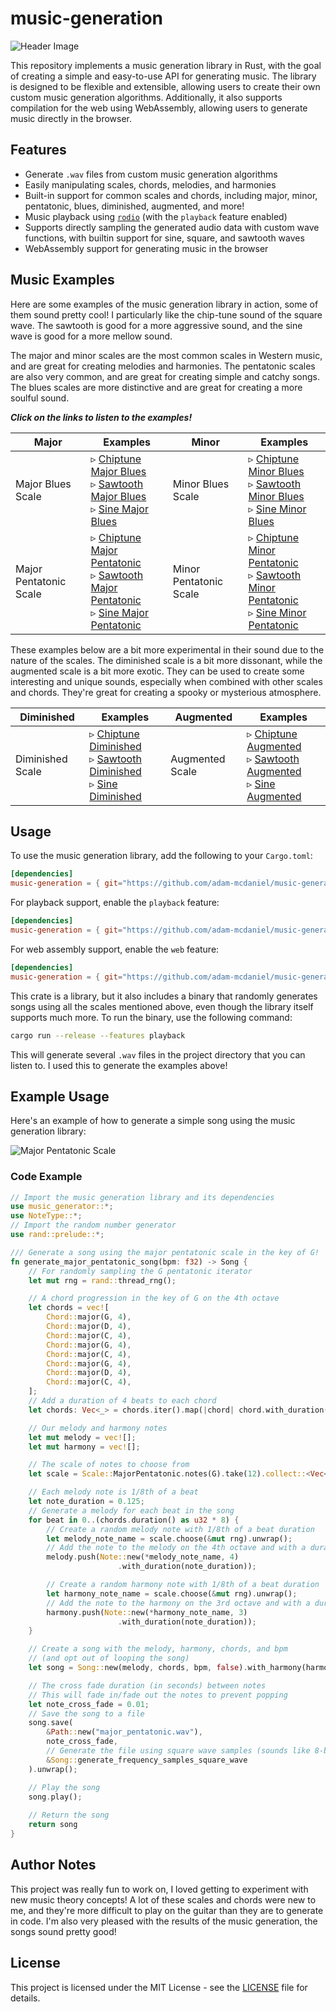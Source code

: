 # music-generation

![Header Image](assets/header.png)

This repository implements a music generation library in Rust, with the goal of creating a simple and easy-to-use API for generating music. The library is designed to be flexible and extensible, allowing users to create their own custom music generation algorithms. Additionally, it also supports compilation for the web using WebAssembly, allowing users to generate music directly in the browser.

## Features

- Generate `.wav` files from custom music generation algorithms
- Easily manipulating scales, chords, melodies, and harmonies
- Built-in support for common scales and chords, including major, minor, pentatonic, blues, diminished, augmented, and more!
- Music playback using [`rodio`](https://crates.io/crates/rodio) (with the `playback` feature enabled)
- Supports directly sampling the generated audio data with custom wave functions, with builtin support for sine, square, and sawtooth waves
- WebAssembly support for generating music in the browser

## Music Examples

Here are some examples of the music generation library in action, some of them sound pretty cool! I particularly like the chip-tune sound of the square wave. The sawtooth is good for a more aggressive sound, and the sine wave is good for a more mellow sound.

The major and minor scales are the most common scales in Western music, and are great for creating melodies and harmonies. The pentatonic scales are also very common, and are great for creating simple and catchy songs. The blues scales are more distinctive and are great for creating a more soulful sound.

<!-- Put links on the names, not in a separate listen link -->
***Click on the links to listen to the examples!***
<!-- 
| Major | Examples | Minor | Examples |
|----------|----------|-------|----------|
| Major Blues Scale | ▹ [Chiptune Major Blues](examples/square_major_blues.wav)<br> ▹ [Sawtooth Major Blues](examples/sawtooth_major_blues.wav)<br> ▹ [Sine Major Blues](examples/sine_major_blues.wav) | Minor Blues Scale | ▹ [Chiptune Minor Blues](examples/square_minor_blues.wav)<br> ▹ [Sawtooth Minor Blues](examples/sawtooth_minor_blues.wav)<br> ▹ [Sine Minor Blues](examples/sine_minor_blues.wav) |
| Major Pentatonic Scale | ▹ [Chiptune Major Pentatonic](examples/square_major_pentatonic.wav)<br> ▹ [Sawtooth Major Pentatonic](examples/sawtooth_major_pentatonic.wav)<br> ▹ [Sine Major Pentatonic](examples/sine_major_pentatonic.wav) | Minor Pentatonic Scale | ▹ [Chiptune Minor Pentatonic](examples/square_minor_pentatonic.wav)<br> ▹ [Sawtooth Minor Pentatonic](examples/sawtooth_minor_pentatonic.wav)<br> ▹ [Sine Minor Pentatonic](examples/sine_minor_pentatonic.wav) | -->

<!-- Link to raw content instead -->
| Major | Examples | Minor | Examples |
|----------|----------|-------|----------|
| Major Blues Scale | ▹ [Chiptune Major Blues](https://raw.githubusercontent.com/adam-mcdaniel/music-generation/main/examples/square_major_blues.wav)<br> ▹ [Sawtooth Major Blues](https://raw.githubusercontent.com/adam-mcdaniel/music-generation/main/examples/sawtooth_major_blues.wav)<br> ▹ [Sine Major Blues](https://raw.githubusercontent.com/adam-mcdaniel/music-generation/main/examples/sine_major_blues.wav) | Minor Blues Scale | ▹ [Chiptune Minor Blues](https://raw.githubusercontent.com/adam-mcdaniel/music-generation/main/examples/square_minor_blues.wav)<br> ▹ [Sawtooth Minor Blues](https://raw.githubusercontent.com/adam-mcdaniel/music-generation/main/examples/sawtooth_minor_blues.wav)<br> ▹ [Sine Minor Blues](https://raw.githubusercontent.com/adam-mcdaniel/music-generation/main/examples/sine_minor_blues.wav) |
| Major Pentatonic Scale | ▹ [Chiptune Major Pentatonic](https://raw.githubusercontent.com/adam-mcdaniel/music-generation/main/examples/square_major_pentatonic.wav)<br> ▹ [Sawtooth Major Pentatonic](https://raw.githubusercontent.com/adam-mcdaniel/music-generation/main/examples/sawtooth_major_pentatonic.wav)<br> ▹ [Sine Major Pentatonic](https://raw.githubusercontent.com/adam-mcdaniel/music-generation/main/examples/sine_major_pentatonic.wav) | Minor Pentatonic Scale | ▹ [Chiptune Minor Pentatonic](https://raw.githubusercontent.com/adam-mcdaniel/music-generation/main/examples/square_minor_pentatonic.wav)<br> ▹ [Sawtooth Minor Pentatonic](https://raw.githubusercontent.com/adam-mcdaniel/music-generation/main/examples/sawtooth_minor_pentatonic.wav)<br> ▹ [Sine Minor Pentatonic](https://raw.githubusercontent.com/adam-mcdaniel/music-generation/main/examples/sine_minor_pentatonic.wav) |

These examples below are a bit more experimental in their sound due to the nature of the scales. The diminished scale is a bit more dissonant, while the augmented scale is a bit more exotic. They can be used to create some interesting and unique sounds, especially when combined with other scales and chords. They're great for creating a spooky or mysterious atmosphere.

| Diminished | Examples | Augmented | Examples |
|------------|----------|-----------|----------|
| Diminished Scale | ▹ [Chiptune Diminished](https://raw.githubusercontent.com/adam-mcdaniel/music-generation/main/examples/square_diminished.wav)<br> ▹ [Sawtooth Diminished](https://raw.githubusercontent.com/adam-mcdaniel/music-generation/main/examples/sawtooth_diminished.wav)<br> ▹ [Sine Diminished](https://raw.githubusercontent.com/adam-mcdaniel/music-generation/main/examples/sine_diminished.wav) | Augmented Scale | ▹ [Chiptune Augmented](https://raw.githubusercontent.com/adam-mcdaniel/music-generation/main/examples/square_augmented.wav)<br> ▹ [Sawtooth Augmented](https://raw.githubusercontent.com/adam-mcdaniel/music-generation/main/examples/sawtooth_augmented.wav)<br> ▹ [Sine Augmented](https://raw.githubusercontent.com/adam-mcdaniel/music-generation/main/examples/sine_augmented.wav) |

<!-- | Diminished | Examples | Augmented | Examples |
|------------|----------|-----------|----------|
| Diminished Scale | ▹ [Chiptune Diminished](examples/square_diminished.wav)<br> ▹ [Sawtooth Diminished](examples/sawtooth_diminished.wav)<br> ▹ [Sine Diminished](examples/sine_diminished.wav) | Augmented Scale | ▹ [Chiptune Augmented](examples/square_augmented.wav)<br> ▹ [Sawtooth Augmented](examples/sawtooth_augmented.wav)<br> ▹ [Sine Augmented](examples/sine_augmented.wav) | -->

<!-- | Diminished | Examples | Augmented | Examples |
|------------|----------|-----------|----------|
| Diminished Scale | ▹ Chiptune Diminished <br><audio src="examples/square_diminished.wav" controls></audio><br> ▹ Sawtooth Diminished <br><audio src="examples/sawtooth_diminished.wav" controls></audio><br> ▹ Sine Diminished <br><audio src="examples/sine_diminished.wav" controls></audio> | Augmented Scale | ▹ Chiptune Augmented <br><audio src="examples/square_augmented.wav" controls></audio><br> ▹ Sawtooth Augmented <br><audio src="examples/sawtooth_augmented.wav" controls></audio><br> ▹ Sine Augmented <br><audio src="examples/sine_augmented.wav" controls></audio> | -->


## Usage

To use the music generation library, add the following to your `Cargo.toml`:

```toml
[dependencies]
music-generation = { git="https://github.com/adam-mcdaniel/music-generation" }
```

For playback support, enable the `playback` feature:

```toml
[dependencies]
music-generation = { git="https://github.com/adam-mcdaniel/music-generation", features = ["playback"] }
```

For web assembly support, enable the `web` feature:

```toml
[dependencies]
music-generation = { git="https://github.com/adam-mcdaniel/music-generation", features = ["web"] }
```

This crate is a library, but it also includes a binary that randomly generates songs using all the scales mentioned above, even though the library itself supports much more. To run the binary, use the following command:

```bash
cargo run --release --features playback
```

This will generate several `.wav` files in the project directory that you can listen to. I used this to generate the examples above!

## Example Usage

Here's an example of how to generate a simple song using the music generation library:

![Major Pentatonic Scale](assets/example.png)

### Code Example

```rust
// Import the music generation library and its dependencies
use music_generator::*;
use NoteType::*;
// Import the random number generator
use rand::prelude::*;

/// Generate a song using the major pentatonic scale in the key of G!
fn generate_major_pentatonic_song(bpm: f32) -> Song {
    // For randomly sampling the G pentatonic iterator
    let mut rng = rand::thread_rng();

    // A chord progression in the key of G on the 4th octave
    let chords = vec![
        Chord::major(G, 4),
        Chord::major(D, 4),
        Chord::major(C, 4),
        Chord::major(G, 4),
        Chord::major(C, 4),
        Chord::major(G, 4),
        Chord::major(D, 4),
        Chord::major(C, 4),
    ];
    // Add a duration of 4 beats to each chord
    let chords: Vec<_> = chords.iter().map(|chord| chord.with_duration(4.0)).collect();

    // Our melody and harmony notes
    let mut melody = vec![];
    let mut harmony = vec![];

    // The scale of notes to choose from
    let scale = Scale::MajorPentatonic.notes(G).take(12).collect::<Vec<_>>();

    // Each melody note is 1/8th of a beat
    let note_duration = 0.125;
    // Generate a melody for each beat in the song
    for beat in 0..(chords.duration() as u32 * 8) {
        // Create a random melody note with 1/8th of a beat duration
        let melody_note_name = scale.choose(&mut rng).unwrap();
        // Add the note to the melody on the 4th octave and with a duration
        melody.push(Note::new(*melody_note_name, 4)
                        .with_duration(note_duration));

        // Create a random harmony note with 1/8th of a beat duration
        let harmony_note_name = scale.choose(&mut rng).unwrap();
        // Add the note to the harmony on the 3rd octave and with a duration
        harmony.push(Note::new(*harmony_note_name, 3)
                        .with_duration(note_duration));
    }

    // Create a song with the melody, harmony, chords, and bpm
    // (and opt out of looping the song)
    let song = Song::new(melody, chords, bpm, false).with_harmony(harmony);

    // The cross fade duration (in seconds) between notes
    // This will fade in/fade out the notes to prevent popping
    let note_cross_fade = 0.01;
    // Save the song to a file
    song.save(
        &Path::new("major_pentatonic.wav"),
        note_cross_fade,
        // Generate the file using square wave samples (sounds like 8-bit chiptune)
        &Song::generate_frequency_samples_square_wave
    ).unwrap();

    // Play the song
    song.play();
    
    // Return the song
    return song
}
```

## Author Notes

This project was really fun to work on, I loved getting to experiment with new music theory concepts! A lot of these scales and chords were new to me, and they're more difficult to play on the guitar than they are to generate in code. I'm also very pleased with the results of the music generation, the songs sound pretty good!

## License

This project is licensed under the MIT License - see the [LICENSE](LICENSE) file for details.
